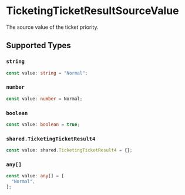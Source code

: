 # TicketingTicketResultSourceValue

The source value of the ticket priority.


## Supported Types

### `string`

```typescript
const value: string = "Normal";
```

### `number`

```typescript
const value: number = Normal;
```

### `boolean`

```typescript
const value: boolean = true;
```

### `shared.TicketingTicketResult4`

```typescript
const value: shared.TicketingTicketResult4 = {};
```

### `any[]`

```typescript
const value: any[] = [
  "Normal",
];
```

